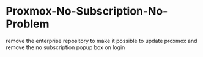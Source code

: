 # Proxmox-No-Subscription-No-Problem
remove the enterprise repository to make it possible to update proxmox and remove the no subscription popup box on login
